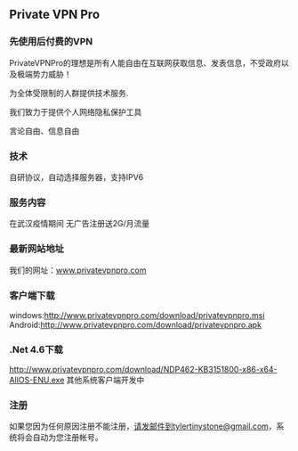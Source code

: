 ## Private VPN Pro
### 先使用后付费的VPN

PrivateVPNPro的理想是所有人能自由在互联网获取信息、发表信息，不受政府以及极端势力威胁！

为全体受限制的人群提供技术服务.

我们致力于提供个人网络隐私保护工具

言论自由、信息自由
### 技术
自研协议，自动选择服务器，支持IPV6
### 服务内容
在武汉疫情期间 无广告注册送2G/月流量


### 最新网站地址

我们的网址：www.privatevpnpro.com


### 客户端下载
windows:http://www.privatevpnpro.com/download/privatevpnpro.msi
Android:http://www.privatevpnpro.com/download/privatevpnpro.apk
### .Net 4.6下载
http://www.privatevpnpro.com/download/NDP462-KB3151800-x86-x64-AllOS-ENU.exe
其他系统客户端开发中
### 注册
如果您因为任何原因注册不能注册，请发邮件到tylertinystone@gmail.com，系统将会自动为您注册帐号。
